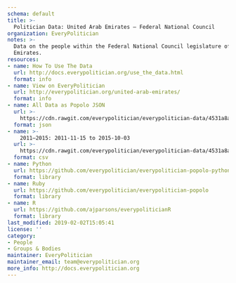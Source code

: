```yaml
---
schema: default
title: >-
  Politician Data: United Arab Emirates — Federal National Council
organization: EveryPolitician
notes: >-
  Data on the people within the Federal National Council legislature of United Arab
  Emirates.
resources:
- name: How To Use The Data
  url: http://docs.everypolitician.org/use_the_data.html
  format: info
- name: View on EveryPolitician
  url: http://everypolitician.org/united-arab-emirates/
  format: info
- name: All Data as Popolo JSON
  url: >-
    https://cdn.rawgit.com/everypolitician/everypolitician-data/4531a8aee1ee852923a981a191c2cb2cca9f468c/data/United_Arab_Emirates/Federal_National_Council/ep-popolo-v1.0.json
  format: json
- name: >-
    2011–2015: 2011-11-15 to 2015-10-03
  url: >-
    https://cdn.rawgit.com/everypolitician/everypolitician-data/4531a8aee1ee852923a981a191c2cb2cca9f468c/data/United_Arab_Emirates/Federal_National_Council/term-2011.csv
  format: csv
- name: Python
  url: https://github.com/everypolitician/everypolitician-popolo-python
  format: library
- name: Ruby
  url: https://github.com/everypolitician/everypolitician-popolo
  format: library
- name: R
  url: https://github.com/ajparsons/everypoliticianR
  format: library
last_modified: 2019-02-02T15:05:41
license: ''
category:
- People
- Groups & Bodies
maintainer: EveryPolitician
maintainer_email: team@everypolitician.org
more_info: http://docs.everypolitician.org
---
```

